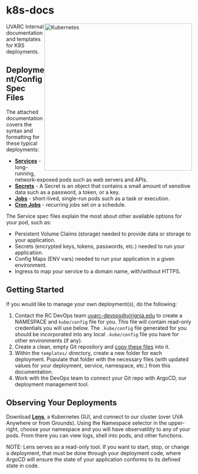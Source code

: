 # k8s-docs

<img src="https://kubernetes.io/images/kubernetes-horizontal-color.png" style="float:right;width:400px;" alt="Kubernetes" />

UVARC Internal documentation and templates for K8S deployments.

## Deployment/Config Spec Files

The attached documentation covers the syntax and formatting for these typical deployments:

- [**Services**](services/) - long-running, network-exposed pods such as web servers and APIs.
- [**Secrets**](secrets/) - A Secret is an object that contains a small amount of sensitive data such as a password, a token, or a key.
- [**Jobs**](jobs/) - short-lived, single-run pods such as a task or execution.
- [**Cron Jobs**](cron-jobs/) - recurring jobs set on a schedule.

The Service spec files explain the most about other available options for your pod, such as:

- Persistent Volume Claims (storage) needed to provide data or storage to your application.
- Secrets (encrypted keys, tokens, passwords, etc.) needed to run your application.
- Config Maps (ENV vars) needed to run your application in a given environment.
- Ingress to map your service to a domain name, with/without HTTPS.

## Getting Started

If you would like to manage your own deployment(s), do the following:

1. Contact the RC DevOps team <uvarc-devops@virignia.edu> to create a NAMESPACE and `kube/config` file for you. This file will contain read-only credentials you will use below. The `.kube/config` file generated for you should be incorporated into any local `.kube/config` file you have for other environments (if any).
2. Create a clean, empty Git repository and [copy these files](https://s3.amazonaws.com/uvarc-k8s/stubs/deployment-bundle.tar.gz) into it.
3. Within the `templates/` directory, create a new folder for each deployment. Populate that folder with the necessary files (with updated values for your deployment, service, namespace, etc.) from this documentation.
4. Work with the DevOps team to connect your Git repo with ArgoCD, our deployment management tool.

## Observing Your Deployments

Download [**Lens**](https://k8slens.dev/), a Kubernetes GUI, and connect to our cluster (over UVA Anywhere or from Grounds). Using the Namespace selector 
in the upper-right, choose your namespace and you will have observatility to any of your pods. From there you can view logs, shell into pods, and other 
functions.

NOTE: Lens serves as a read-only tool. If you want to start, stop, or change a deployment, that must be done through your deployment code, where ArgoCD will ensure the state of your application conforms to its defined state in code.
